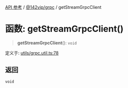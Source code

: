 [API 参考](../wiki/Home) / [@142vip/grpc](../wiki/@142vip.grpc) / getStreamGrpcClient

# 函数: getStreamGrpcClient()

> **getStreamGrpcClient**(): `void`

定义于: [utils/grpc.util.ts:78](https://github.com/142vip/core-x/blob/5281e59d2cdd2de59e1ea761d17ed7fe118d1e60/packages/grpc/src/utils/grpc.util.ts#L78)

## 返回

`void`
